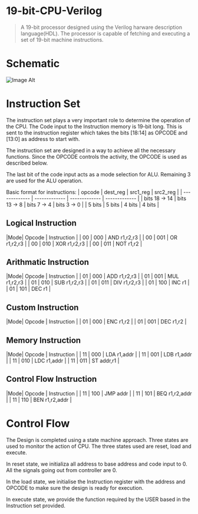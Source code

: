# 19-bit-CPU-Verilog
>A 19-bit processor designed using the Verilog harware description language(HDL). The processor is capable of fetching and executing a set of 19-bit machine instructions.

# Schematic
 ![Image Alt]([image_url](https://github.com/JayKernel007/19-bit-CPU-Verilog/blob/main/Schematic.jpg?raw=true))
 
# Instruction Set

The instruction set plays a very important role to determine the operation of the CPU. The Code input to the Instruction memory is 19-bit long. This is sent to the instruction register which takes the bits [18:14] as OPCODE and [13:0] as address to start with.

The instruction set are designed in a way to achieve all the necessary functions. Since the OPCODE controls the activity, the OPCODE is used as described below.

The last bit of the code input acts as a mode selection for ALU. Remaining 3 are used for the ALU operation.

Basic format for instructions:
|    opcode     |   dest_reg    |    src1_reg   |   src2_reg    |
| ------------- | ------------- | ------------- | ------------- |
| bits 18 -> 14 | bits 13 -> 8  |  bits 7 -> 4  |  bits 3 -> 0  |
|     5 bits    |    5 bits     |     4 bits    |     4 bits    |

## Logical Instruction

|Mode|	Opcode	|  Instruction |
| 00 |	 000   |	AND r1,r2,r3 |
| 00 |  001   |	OR r1,r2,r3  |
| 00 | 	010   |	XOR r1,r2,r3 |
| 00 |	 011   |	NOT r1,r2    |
 
## Arithmatic Instruction
|Mode|	Opcode	|  Instruction |
| 01 |	 000   |	ADD r1,r2,r3 |
| 01 |  001   |	MUL r1,r2,r3 |
| 01 | 	010   |	SUB r1,r2,r3 |
| 01 |	 011   |	DIV r1,r2,r3 |
| 01 |	 100   |	INC r1       |
| 01 |	 101   |	DEC r1       |

## Custom Instruction
|Mode|	Opcode	|  Instruction |
| 01 |	 000   |	ENC r1,r2    |
| 01 |  001   |	DEC r1,r2    |

## Memory Instruction
|Mode|	Opcode	|  Instruction |
| 11 |	 000   |	LDA r1,addr  |
| 11 |  001   |	LDB r1,addr  |
| 11 | 	010   |	LDC r1,addr  |
| 11 |	 011   |	ST addr,r1   |

## Control Flow Instruction
|Mode|	Opcode	|  Instruction   |
| 11 |	 100   |	JMP addr       |
| 11 |  101   | BEQ r1,r2,addr |
| 11 | 	110   |	BEN r1,r2,addr |

# Control Flow
The Design is completed using a state machine approach. Three states are used to monitor the action of CPU. The three states used are reset, load and execute.

In reset state, we initializa all address to base address and code input to 0. All the signals going out from controller are 0.

In the load state, we initialise the Instruction register with the address and OPCODE to make sure the design is ready for execution.

In execute state, we provide the function required by the USER based in the Instruction set provided.
